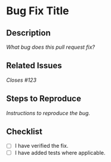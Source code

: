 # Bug Fix Title

## Description
_What bug does this pull request fix?_

## Related Issues
_Closes #123_

## Steps to Reproduce
_Instructions to reproduce the bug._

## Checklist
- [ ] I have verified the fix.
- [ ] I have added tests where applicable.
